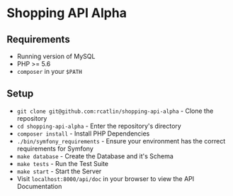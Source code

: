 # Shopping API Alpha

## Requirements

* Running version of MySQL
* PHP >= 5.6
* `composer` in your `$PATH`

## Setup

* `git clone git@github.com:rcatlin/shopping-api-alpha` - Clone the repository
* `cd shopping-api-alpha` - Enter the repository's directory 
* `composer install` - Install PHP Dependencies
* `./bin/symfony_requirements` - Ensure your environment has the correct requirements for Symfony
* `make database` - Create the Database and it's Schema
* `make tests` - Run the Test Suite
* `make start` - Start the Server
* Visit `localhost:8000/api/doc` in your browser to view the API Documentation
